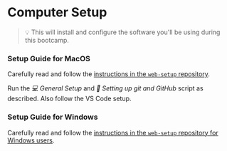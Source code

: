 # Computer Setup

> 💡 This will install and configure the software you'll be using during this bootcamp.

### Setup Guide for MacOS

Carefully read and follow the
[instructions in the `web-setup` repository](https://github.com/neuefische/web-setup#readme).

Run the _💻 General Setup_ and _🐙 Setting up git and GitHub_ script as described. Also follow the VS Code setup.

### Setup Guide for Windows

Carefully read and follow the
[instructions in the `web-setup` repository for Windows users](https://github.com/neuefische/web-setup/blob/main/README_Windows.md).
